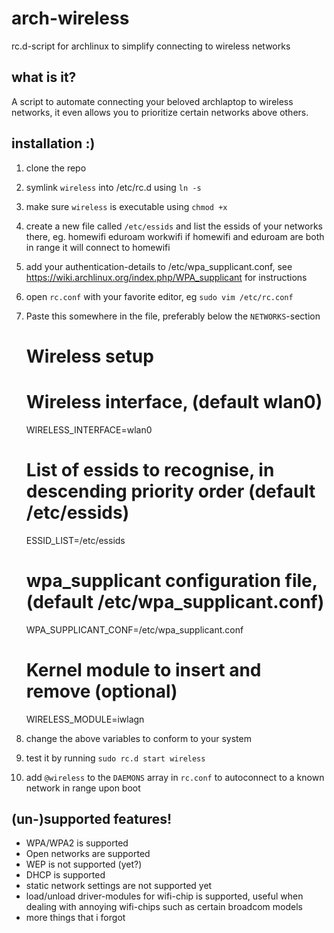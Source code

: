 arch-wireless
=============
rc.d-script for archlinux to simplify connecting to wireless networks


what is it?
-----------
A script to automate connecting your beloved archlaptop to wireless networks, it even allows you to prioritize certain networks above others.

installation :)
-------------
1. clone the repo
2. symlink `wireless` into /etc/rc.d using `ln -s`
3. make sure `wireless` is executable using `chmod +x`
4. create a new file called `/etc/essids` and list the essids of your networks there, eg.
    homewifi
    eduroam
    workwifi
if homewifi and eduroam are both in range it will connect to homewifi
5. add your authentication-details to /etc/wpa_supplicant.conf, see https://wiki.archlinux.org/index.php/WPA_supplicant for instructions
6. open `rc.conf` with your favorite editor, eg `sudo vim /etc/rc.conf`
7. Paste this somewhere in the file, preferably below the `NETWORKS`-section
    # Wireless setup
    																     
    # Wireless interface, (default wlan0)                                                                                                
    WIRELESS_INTERFACE=wlan0                                                                                                             
    		
    # List of essids to recognise, in descending priority order (default /etc/essids)                                                    
    ESSID_LIST=/etc/essids
    		
    # wpa_supplicant configuration file, (default /etc/wpa_supplicant.conf)                                                              
    WPA_SUPPLICANT_CONF=/etc/wpa_supplicant.conf
    			
    # Kernel module to insert and remove (optional)
    WIRELESS_MODULE=iwlagn       
8. change the above variables to conform to your system
9. test it by running `sudo rc.d start wireless`
10. add `@wireless` to the `DAEMONS` array in `rc.conf` to autoconnect to a known network in range upon boot

(un-)supported features!
------------------------
* WPA/WPA2 is supported
* Open networks are supported
* WEP is not supported (yet?)
* DHCP is supported
* static network settings are not supported yet
* load/unload driver-modules for wifi-chip is supported, useful when dealing with annoying wifi-chips such as certain broadcom models
* more things that i forgot




		
